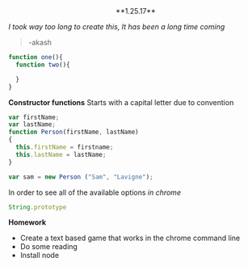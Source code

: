 <center>**1.25.17**</center>

_I took way too long to create this, It has been a long time coming_
>-akash

```javascript
function one(){
  function two(){

  }
}
```

**Constructor functions**
Starts with a capital letter due to convention
```javascript
var firstName;
var lastName;
function Person(firstName, lastName)
{
  this.firstName = firstname;
  this.lastName = lastName;
}

var sam = new Person ("Sam", "Lavigne");


```
In order to see all of the available options *in chrome*
```javascript
String.prototype
```
**Homework**
* Create a text based game that works in the chrome command line
* Do some reading
* Install node
